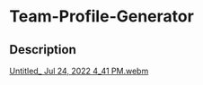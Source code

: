 # Team-Profile-Generator

## Description
[Untitled_ Jul 24, 2022 4_41 PM.webm](https://user-images.githubusercontent.com/101669444/180670820-1433ed51-dfaa-482c-aad9-7130c639f772.webm)
